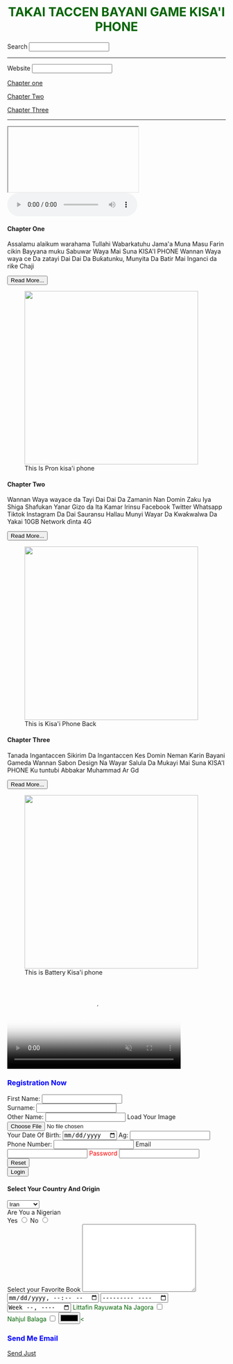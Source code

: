 <!DOCTYPE html>
<html>
<head>
  <meta charset="UTF-8">
  <meta name="viewport" content="width=device-width, initial-scale=1">
  <title>KISA'I PHONE</title>
</head>
<body>
<center><h1 style="color: darkgreen;">TAƘAI TACCEN BAYANI GAME KISA'I PHONE </h1> </Center>
<from>
  <label>Search</label>
  <input type="search"/><br><hr>
 <label>Website</label>
 <input type="url" />
  
</from>
<p><a href="#chapter1">Chapter one</a></p>
<p><a href="#chapter2">Chapter Two</a></p>
<p><a href="#chapter3">Chapter Three</a></p>
<hr>
<iframe =src="https//.youtube.com"></iframe>
<audio src="kisa'i audio.mp3" controls></audio>
<h4 id="chapter 1"><a id="Takaitaccen Bayani Gameda kisa'i phone"></a> Chapter One</h4>
<p>Assalamu alaikum warahama Tullahi Wabarkatuhu Jama'a Muna Masu Farin cikin Bayyana muku Sabuwar Waya Mai Suna KISA'I PHONE Wannan Waya waya ce Da zatayi Dai Dai Da Buƙatunku, Munyita Da Batir Mai Inganci da riƙe Chaji</p>
<input type="Button" value="Read More..."/>
<figure>
<img src="kisa'i1.png" width="400" height="400">
<figcaption>This Is Pron kisa'i phone</figcaption>
</figure>
<h4 id="chapter2" >Chapter Two</h4>
<p>Wannan Waya wayace da Tayi Dai Dai Da Zamanin Nan Domin Zaku Iya Shiga Shafukan Yanar Gizo da Ita Kamar Irinsu Facebook Twitter Whatsapp Tiktok Instagram Da Dai Sauransu Hallau Munyi Wayar Da Ƙwaƙwalwa Da Yakai 10GB Network ɗinta 4G</p>
<input type="Button" value="Read More..."/>
<figure>
<img src="kisa'i2.png" width="400" height="400">
<figcaption>This is Kisa'i Phone Back </figcaption>
</figure>
<h4 id="chapter3">Chapter Three</h4>
<p>Tanada Ingantaccen Sikirim Da Ingantaccen Kes Domin Neman Ƙarin Bayani Gameda Wannan Sabon Design Na Wayar Salula Da Mukayi Mai Suna KISA'I PHONE Ku tuntuɓi Abbakar Muhammad Ar Gd </p>
<input type="Button" value="Read More..."/>
<figure>
<img src="kisa'i3.png" width="400" height="400">
<figcaption>This is Battery Kisa'i phone </figcaption>
</figure>
<video src="kisa'i phone.mp4" controls width="400" autoplay muted loop poster="ar.png"></video>
<h3 style="Color:Blue;">Registration Now</h3>
<form>
  <label>First Name:</label>
   <input type="text"><br>
     <label>Surname:</label>
   <input type="text"><br>
  <label>Other Name:</label>
  <input type="text">
  <label>Load Your Image</label>
  <input type="file"/><br>
  <label>Your Date Of Birth:</label>
  <input type="date"/>
    <label>Ag:</label>
     <input type="number"/> <br/>
      <label>Phone Number: </label>
       <input type="tel"/>
<label>Email</label>
<input type="email"/>
<label style="color: red;">Password</label>
<input type="password"> </br>
<input type="reset" value="Reset"/></br>
<input type="submit" value="Login"/><br/>
<h4>Select Your Country And Origin</h4>
<select>
<option>Iran</option>
<option>Iraq</option>
<option>India</option>
<option>Nigeria </option>
<option>Levonon</option>
<option>Pakistan</option>
<option>Yamen</option>
</select></br>
<label>Are You a Nigerian</label><br>
<label>Yes</label>
 <input type="radio" name="Abbakar"/>
   <label>No</label>
     <input type="radio" name="abbakar"/><br/>
     <label>Select your Favorite Book</label>
     <textarea name="" id="" cols="30" rows="10"></textarea>
     <label style="color: darkgreen;"> 
     <from>
     <input type="datetime-local"/>
     <input type="month"/>
     <input type="week"/>
     <from/>
     <label>Littafin Rayuwata Na Jagora </label>
     <input type="checkbox"/><br>
     <label>Nahjul Balaga</label>
     <input type="checkbox"/>
     <input type="color"/><
</form>
<h3 style="color: blue;">Send Me Email</h3>
<a href="mailto:infor.abbakarmuhammadargd313@gmail.com">Send Just</a>
</body>
</html>
